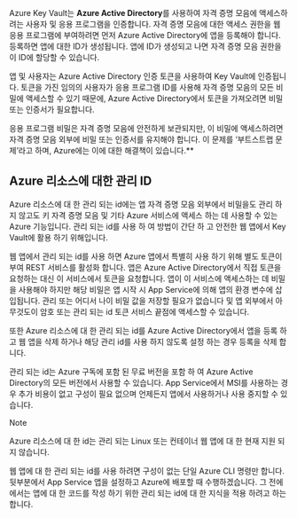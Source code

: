 Azure Key Vault는 **Azure Active Directory**를 사용하여 자격 증명 모음에 액세스하려는 사용자 및 응용 프로그램을 인증합니다. 자격 증명 모음에 대한 액세스 권한을 웹 응용 프로그램에 부여하려면 먼저 Azure Active Directory에 앱을 등록해야 합니다. 등록하면 앱에 대한 ID가 생성됩니다. 앱에 ID가 생성되고 나면 자격 증명 모음 권한을 이 ID에 할당할 수 있습니다.

앱 및 사용자는 Azure Active Directory 인증 토큰을 사용하여 Key Vault에 인증됩니다. 토큰을 가진 임의의 사용자가 응용 프로그램 ID를 사용해 자격 증명 모음의 모든 비밀에 액세스할 수 있기 때문에, Azure Active Directory에서 토큰을 가져오려면 비밀 또는 인증서가 필요합니다.

응용 프로그램 비밀은 자격 증명 모음에 안전하게 보관되지만, 이 비밀에 액세스하려면 자격 증명 모음 외부에 비밀 또는 인증서를 유지해야 합니다. 이 문제를 ‘부트스트랩 문제’라고 하며, Azure에는 이에 대한 해결책이 있습니다.**

## <a name="managed-identities-for-azure-resources"></a>Azure 리소스에 대한 관리 ID

Azure 리소스에 대 한 관리 되는 id에는 앱 자격 증명 모음 외부에서 비밀을도 관리 하지 않고도 키 자격 증명 모음 및 기타 Azure 서비스에 액세스 하는 데 사용할 수 있는 Azure 기능입니다. 관리 되는 id를 사용 하 여 방법이 간단 하 고 안전한 웹 앱에서 Key Vault에 활용 하기 위해입니다.

웹 앱에서 관리 되는 id를 사용 하면 Azure 앱에서 특별히 사용 하기 위해 별도 토큰이 부여 REST 서비스를 활성화 합니다. 앱은 Azure Active Directory에서 직접 토큰을 요청하는 대신 이 서비스에서 토큰을 요청합니다. 앱이 이 서비스에 액세스하는 데 비밀을 사용해야 하지만 해당 비밀은 앱 시작 시 App Service에 의해 앱의 환경 변수에 삽입됩니다. 관리 또는 어디서 나이 비밀 값을 저장할 필요가 없습니다 및 앱 외부에서 아무것도이 암호 또는 관리 되는 id 토큰 서비스 끝점에 액세스할 수 있습니다.

또한 Azure 리소스에 대 한 관리 되는 id를 Azure Active Directory에서 앱을 등록 하 고 웹 앱을 삭제 하거나 해당 관리 id를 사용 하지 않도록 설정 하는 경우 등록을 삭제 합니다.

관리 되는 id는 Azure 구독에 포함 된 무료 버전을 포함 하 여 Azure Active Directory의 모든 버전에서 사용할 수 있습니다. App Service에서 MSI를 사용하는 경우 추가 비용이 없고 구성이 필요 없으며 언제든지 앱에서 사용하거나 사용 중지할 수 있습니다.

> [!NOTE]
> Azure 리소스에 대 한 id는 관리 되는 Linux 또는 컨테이너 웹 앱에 대 한 현재 지원 되지 않습니다.

웹 앱에 대 한 관리 되는 id를 사용 하려면 구성이 없는 단일 Azure CLI 명령만 합니다. 뒷부분에서 App Service 앱을 설정하고 Azure에 배포할 때 수행하겠습니다. 그 전에에서는 앱에 대 한 코드를 작성 하기 위한 관리 되는 id에 대 한 지식을 적용 하려고 하는 합니다.